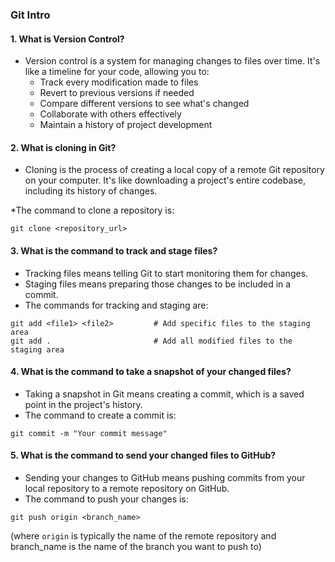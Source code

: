 ### Git Intro

 #### 1. What is Version Control?

* Version control is a system for managing changes to files over time. It's like a timeline for your code, allowing you to:
  * Track every modification made to files
  * Revert to previous versions if needed
  * Compare different versions to see what's changed
  * Collaborate with others effectively
  * Maintain a history of project development

#### 2. What is cloning in Git?

* Cloning is the process of creating a local copy of a remote Git repository on your computer. It's like downloading a project's entire codebase, including its history of changes.

*The command to clone a repository is:

```git clone <repository_url>```

 #### 3. What is the command to track and stage files?

* Tracking files means telling Git to start monitoring them for changes.
* Staging files means preparing those changes to be included in a commit.
* The commands for tracking and staging are:

```
git add <file1> <file2>         # Add specific files to the staging area
git add .                       # Add all modified files to the staging area
```


 #### 4. What is the command to take a snapshot of your changed files?

* Taking a snapshot in Git means creating a commit, which is a saved point in the project's history.
* The command to create a commit is:

```
git commit -m "Your commit message"
```

#### 5. What is the command to send your changed files to GitHub?

* Sending your changes to GitHub means pushing commits from your local repository to a remote repository on GitHub.
* The command to push your changes is:

```
git push origin <branch_name>
```

(where ```origin``` is typically the name of the remote repository and branch_name is the name of the branch you want to push to)
